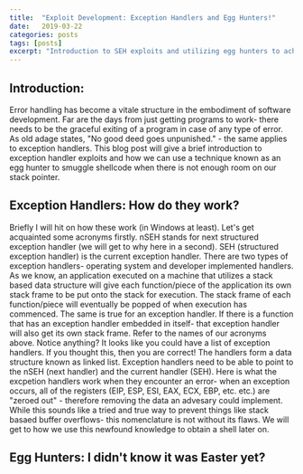 ```yaml
---
title:  "Exploit Development: Exception Handlers and Egg Hunters!"
date:   2019-03-22
categories: posts
tags: [posts]
excerpt: "Introduction to SEH exploits and utilizing egg hunters to achieve code execution."
---
```

Introduction:
---
Error handling has become a vitale structure in the embodiment of software development. Far are the days from just getting programs to work- there needs to be the graceful exiting of a program in case of any type of error. As old adage states, "No good deed goes
unpunished." - the same applies to exception handlers. This blog post will give a brief introduction to exception handler exploits
and how we can use a technique known as an egg hunter to smuggle shellcode when there is not enough room on our stack pointer.

Exception Handlers: How do they work?
---
Briefly I will hit on how these work (in Windows at least). Let's get acquainted some acronyms firstly. nSEH stands for next structured exception handler (we will get to why here in a second). SEH  (structured exception handler) is the current exception handler. There are two types of exception handlers- operating system and developer implemented handlers. As we know, an application executed on a machine that utilizes a stack based data structure will give each function/piece of the application its own stack frame to be put onto the stack for execution. The stack frame of each function/piece will eventually be popped of when execution has commenced. The same is true for an exception handler. If there is a function that has an exception handler embedded in itself- that exception handler will also get its own stack frame. Refer to the names of our acronyms above. Notice anything? It looks like you could have a list of exception handlers. If you thought this, then you are correct! The handlers form a data structure known as linked list. Exception handlers need to be able to point to the nSEH (next handler) and the current handler (SEH). Here is what the excpetion handlers work when they encounter an error- when an exception occurs, all of the registers (EIP, ESP, ESI, EAX, ECX, EBP, etc. etc.) are "zeroed out" - therefore removing the data an advesary could implement. While this sounds like a tried and true way to prevent things like stack basaed buffer overflows- this nomenclature is not without its flaws. We will get to how we use this newfound knowledge to obtain a shell later on.

Egg Hunters: I didn't know it was Easter yet?
---
